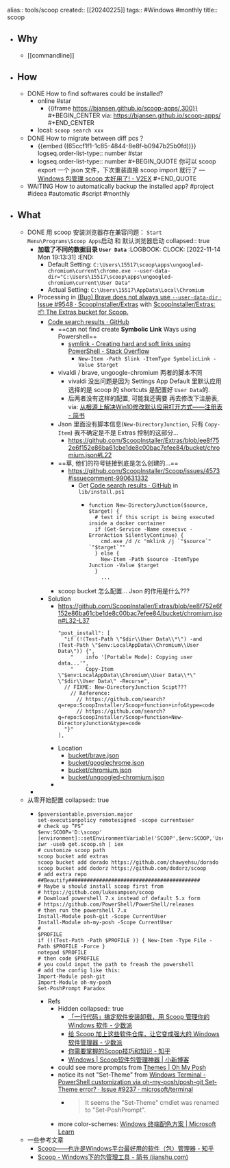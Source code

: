 alias:: tools/scoop
created:: [[20240225]]
tags:: #Windows #monthly
title:: scoop

- ## Why
  - [[commandline]]
- ## How
  - DONE How to find softwares could be installed?
    - online #star
      - {{iframe https://bjansen.github.io/scoop-apps/,300}}
        #+BEGIN_CENTER
        via: https://bjansen.github.io/scoop-apps/
        #+END_CENTER
    - local: `scoop search xxx`
  - DONE How to migrate between diff pcs？
    - {{embed ((65ccf1f1-1c85-4844-8e8f-b0947b25b0fd))}}
      logseq.order-list-type:: number
      #star
    - logseq.order-list-type:: number
      #+BEGIN_QUOTE
      你可以 scoop export 一个 json 文件，下次重装直接 scoop import 就行了
      — [Windows 包管理 scoop 太好用了! - V2EX](https://www.v2ex.com/t/869453)
      #+END_QUOTE
  - WAITING How to automatically backup the installed app? #project #ideea #automatic #script #monthly
- ## What
  - DONE 用 scoop 安装浏览器存在兼容问题： `Start Menu\Programs\Scoop Apps`启动 和 默认浏览器启动
    collapsed:: true
    - **加载了不同的数据目录 `User Data`**
      :LOGBOOK:
      CLOCK: [2022-11-14 Mon 19:13:31]
      :END:
      - Default Setting: `C:\Users\15517\scoop\apps\ungoogled-chromium\current\chrome.exe --user-data-dir="C:\Users\15517\scoop\apps\ungoogled-chromium\current\User Data"`
      - Actual Setting: `C:\Users\15517\AppData\Local\Chromium`
    - Processing in [(Bug) Brave does not always use `--user-data-dir` · Issue #9548 · ScoopInstaller/Extras](https://github.com/ScoopInstaller/Extras/issues/9548) with [ScoopInstaller/Extras: 📦 The Extras bucket for Scoop.](https://github.com/ScoopInstaller/Extras)
      - [Code search results · GitHub](https://github.com/search?q=repo%3AScoopInstaller%2FExtras%20%22User%20Data%22&type=code)
        - ==can not find create **Symbolic Link** Ways using Powershell==
          - [symlink - Creating hard and soft links using PowerShell - Stack Overflow](https://stackoverflow.com/questions/894430/creating-hard-and-soft-links-using-powershell)
            - `New-Item -Path $link -ItemType SymbolicLink -Value $target`
        - vivaldi / brave, ungoogle-chromium 两者的脚本不同
          - vivaldi 没出问题是因为 Settings App Default 里默认应用选择的是 scoop 的 shortcuts 是配置好 `User Data`的.
          - 后两者没有这样的配置, 可能我还需要 再去修改下注册表, via: [从根源上解决Win10修改默认应用打开方式——注册表 - 简书](https://www.jianshu.com/p/7b5a7b304c2c)
        - Json 里面没有脚本信息(`New-DirectoryJunction`, 只有 `Copy-Item`) 我不确定是不是 Extras 控制的这部分...
          - https://github.com/ScoopInstaller/Extras/blob/ee8f752e6f152e86ba61cbe1de8c00bac7efee84/bucket/chromium.json#L22
        - ==草, 他们的符号链接到底是怎么创建的...==
          - https://github.com/ScoopInstaller/Scoop/issues/4573#issuecomment-990631332
            - Get [Code search results · GitHub](https://github.com/search?q=repo%3AScoopInstaller%2FScoop%20mklink&type=code) in `lib/install.ps1`
              - ```shell
                function New-DirectoryJunction($source, $target) {
                  # test if this script is being executed inside a docker container
                  if (Get-Service -Name cexecsvc -ErrorAction SilentlyContinue) {
                    cmd.exe /d /c "mklink /j `"$source`" `"$target`""
                  } else {
                    New-Item -Path $source -ItemType Junction -Value $target
                  }
                    ...
                ```
        - scoop bucket 怎么配置... Json 的作用是什么???
      - Solution
        - https://github.com/ScoopInstaller/Extras/blob/ee8f752e6f152e86ba61cbe1de8c00bac7efee84/bucket/chromium.json#L32-L37
          ```shell
          "post_install": [
            "if (!(Test-Path \"$dir\\User Data\\*\") -and (Test-Path \"$env:LocalAppData\\Chromium\\User Data\")) {",
              "    info '[Portable Mode]: Copying user data...'",
              "    Copy-Item \"$env:LocalAppData\\Chromium\\User Data\\*\" \"$dir\\User Data\" -Recurse",
            // FIXME: New-DirectoryJunction Scipt???
              // Reference:
                // https://github.com/search?q=repo:ScoopInstaller/Scoop+function+info&type=code
                // https://github.com/search?q=repo:ScoopInstaller/Scoop+function+New-DirectoryJunction&type=code
            "}"
          ],
          ```
        - Location
          - [bucket/brave.json](https://github.com/ScoopInstaller/Extras/blob/90b31955ada69b6bc83d35ad365feef6f9581120/bucket/brave.json#L30)
          - [bucket/googlechrome.json](https://github.com/ScoopInstaller/Extras/blob/90b31955ada69b6bc83d35ad365feef6f9581120/bucket/googlechrome.json#L26)
          - [bucket/chromium.json](https://github.com/ScoopInstaller/Extras/blob/90b31955ada69b6bc83d35ad365feef6f9581120/bucket/chromium.json#L22)
          - [bucket/ungoogled-chromium.json](https://github.com/ScoopInstaller/Extras/blob/90b31955ada69b6bc83d35ad365feef6f9581120/bucket/ungoogled-chromium.json#L21)
        -
    -
  - 从零开始配置
    collapsed:: true
    - ```shell
      $psversiontable.psversion.major
      set-executionpolicy remotesigned -scope currentuser
      # check up ”PS”
      $env:SCOOP='D:\scoop'
      [environment]::setEnvironmentVariable('SCOOP',$env:SCOOP,'User')
      iwr -useb get.scoop.sh | iex
      # customize scoop path
      scoop bucket add extras
      scoop bucket add dorado https://github.com/chawyehsu/dorado
      scoop bucket add dodorz https://github.com/dodorz/scoop
      # add extra repo
      ##Beautify###########################################
      # Maybe u should install scoop first from
      # https://github.com/lukesampson/scoop
      # Dowmload powershell 7.x instead of default 5.x form
      # https://github.com/PowerShell/PowerShell/releases
      # then run the powershell 7.x
      Install-Module posh-git -Scope CurrentUser
      Install-Module oh-my-posh -Scope CurrentUser
      #
      $PROFILE
      if (!(Test-Path -Path $PROFILE )) { New-Item -Type File -Path $PROFILE -Force }
      notepad $PROFILE
      # then code $PROFILE
      # you could input the path to freash the powershell
      # add the config like this:
      Import-Module posh-git
      Import-Module oh-my-posh
      Set-PoshPrompt Paradox
      ```
      - Refs
        - Hidden
          collapsed:: true
          - [「一行代码」搞定软件安装卸载，用 Scoop 管理你的 Windows 软件 - 少数派](https://sspai.com/post/52496)
          - [给 Scoop 加上这些软件仓库，让它变成强大的 Windows 软件管理器 - 少数派](https://sspai.com/post/52710)
          - [你需要掌握的Scoop技巧和知识 - 知乎](https://zhuanlan.zhihu.com/p/135278662)
          - [Windows | Scoop软件包管理神器 | 小新博客](https://www.limufang.com/post/569.html)
        - could see more prompts from [Themes | Oh My Posh](https://ohmyposh.dev/docs/themes)
        - notice its not "Set-Theme" from [Windows Terminal - PowerShell customization via oh-my-posh/posh-git Set-Theme error? · Issue #9237 · microsoft/terminal](https://github.com/microsoft/terminal/issues/9237#issuecomment-798913706)
          - > It seems the "Set-Theme" cmdlet was renamed to "Set-PoshPrompt".
        - more color-schemes:  [Windows 终端配色方案 | Microsoft Learn](https://learn.microsoft.com/zh-cn/windows/terminal/customize-settings/color-schemes)
  - 一些参考文章
    - [Scoop——也许是Windows平台最好用的软件（包）管理器 - 知乎](https://zhuanlan.zhihu.com/p/463284082)
    - [Scoop - Windows下的包管理工具 - 简书 (jianshu.com)](https://www.jianshu.com/p/d88616d7138e)